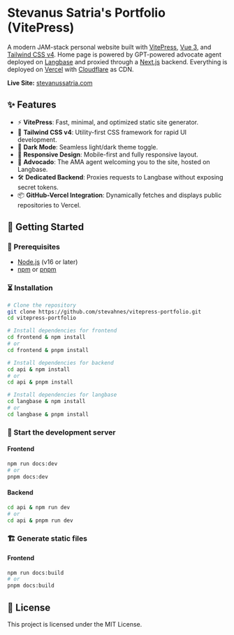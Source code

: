 # Stevanus Satria's Portfolio (VitePress)

A modern JAM-stack personal website built with [VitePress](https://vitepress.dev/), [Vue 3](https://vuejs.org/), and [Tailwind CSS v4](https://tailwindcss.com/).
Home page is powered by GPT-powered advocate agent deployed on [Langbase](https://langbase.com/) and proxied through a [Next.js](https://nextjs.org/) backend.
Everything is deployed on [Vercel](https://vercel.com/) with [Cloudflare](https://www.cloudflare.com/) as CDN.

**Live Site:** [stevanussatria.com](https://stevanussatria.com)

## ✨ Features

- ⚡️ **VitePress**: Fast, minimal, and optimized static site generator.
- 🎨 **Tailwind CSS v4**: Utility-first CSS framework for rapid UI development.
- 🌙 **Dark Mode**: Seamless light/dark theme toggle.
- 📱 **Responsive Design**: Mobile-first and fully responsive layout.
- 🧠 **Advocado**: The AMA agent welcoming you to the site, hosted on Langbase.
- 🛠 **Dedicated Backend**: Proxies requests to Langbase without exposing secret tokens.
- 📦 **GitHub-Vercel Integration**: Dynamically fetches and displays public repositories to Vercel.

## 🚀 Getting Started

### 📝 Prerequisites

- [Node.js](https://nodejs.org/) (v16 or later)
- [npm](https://www.npmjs.com/) or [pnpm](https://pnpm.io/)

### ⏳ Installation

```bash
# Clone the repository
git clone https://github.com/stevahnes/vitepress-portfolio.git
cd vitepress-portfolio

# Install dependencies for frontend
cd frontend & npm install
# or
cd frontend & pnpm install

# Install dependencies for backend
cd api & npm install
# or
cd api & pnpm install

# Install dependencies for langbase
cd langbase & npm install
# or
cd langbase & pnpm install
```

### 🏃 Start the development server

#### Frontend

```bash
npm run docs:dev
# or
pnpm docs:dev
```

#### Backend

```bash
cd api & npm run dev
# or
cd api & pnpm run dev
```

### 🏗️ Generate static files

#### Frontend

```bash
npm run docs:build
# or
pnpm docs:build
```

## 📄 License

This project is licensed under the MIT License.
